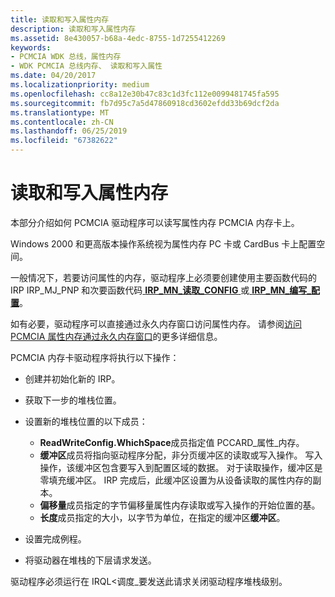 ```yaml
---
title: 读取和写入属性内存
description: 读取和写入属性内存
ms.assetid: 8e430057-b68a-4edc-8755-1d7255412269
keywords:
- PCMCIA WDK 总线，属性内存
- WDK PCMCIA 总线内存、 读取和写入属性
ms.date: 04/20/2017
ms.localizationpriority: medium
ms.openlocfilehash: cc8a12e30b47c83c1d3fc112e0099481745fa595
ms.sourcegitcommit: fb7d95c7a5d47860918cd3602efdd33b69dcf2da
ms.translationtype: MT
ms.contentlocale: zh-CN
ms.lasthandoff: 06/25/2019
ms.locfileid: "67382622"
---
```

# <a name="read-and-write-attribute-memory"></a>读取和写入属性内存





本部分介绍如何 PCMCIA 驱动程序可以读写属性内存 PCMCIA 内存卡上。

Windows 2000 和更高版本操作系统视为属性内存 PC 卡或 CardBus 卡上配置空间。

一般情况下，若要访问属性的内存，驱动程序上必须要创建使用主要函数代码的 IRP IRP\_MJ\_PNP 和次要函数代码[ **IRP\_MN\_读取\_CONFIG** ](https://docs.microsoft.com/windows-hardware/drivers/kernel/irp-mn-read-config)或[ **IRP\_MN\_编写\_配置**](https://docs.microsoft.com/windows-hardware/drivers/kernel/irp-mn-write-config)。

如有必要，驱动程序可以直接通过永久内存窗口访问属性内存。 请参阅[访问 PCMCIA 属性内存通过永久内存窗口](https://docs.microsoft.com/windows-hardware/drivers/pcmcia/access-pcmcia-attribute-memory-through-a-permanent-memory-window)的更多详细信息。

PCMCIA 内存卡驱动程序将执行以下操作：

-   创建并初始化新的 IRP。

-   获取下一步的堆栈位置。

-   设置新的堆栈位置的以下成员：
    -   **ReadWriteConfig.WhichSpace**成员指定值 PCCARD\_属性\_内存。
    -   **缓冲区**成员将指向驱动程序分配，非分页缓冲区的读取或写入操作。 写入操作，该缓冲区包含要写入到配置区域的数据。 对于读取操作，缓冲区是零填充缓冲区。 IRP 完成后，此缓冲区设置为从设备读取的属性内存的副本。
    -   **偏移量**成员指定的字节偏移量属性内存读取或写入操作的开始位置的基。
    -   **长度**成员指定的大小，以字节为单位，在指定的缓冲区**缓冲区**。
-   设置完成例程。

-   将驱动器在堆栈的下层请求发送。

驱动程序必须运行在 IRQL&lt;调度\_要发送此请求关闭驱动程序堆栈级别。

 

 





